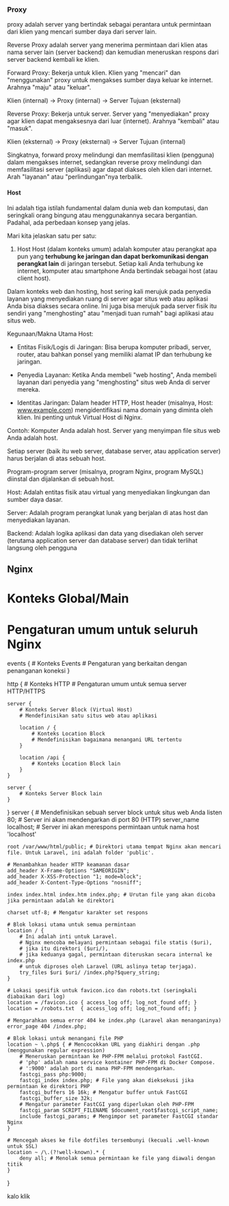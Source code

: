 ### Proxy

proxy adalah server yang bertindak sebagai perantara untuk permintaan dari klien yang mencari sumber daya dari server lain.

Reverse Proxy adalah server yang menerima permintaan dari klien atas nama server lain (server backend) dan kemudian meneruskan respons dari server backend kembali ke klien.

Forward Proxy: Bekerja untuk klien. Klien yang "mencari" dan "menggunakan" proxy untuk mengakses sumber daya keluar ke internet. Arahnya "maju" atau "keluar".

Klien (internal) -> Proxy (internal) -> Server Tujuan (eksternal)

Reverse Proxy: Bekerja untuk server. Server yang "menyediakan" proxy agar klien dapat mengaksesnya dari luar (internet). Arahnya "kembali" atau "masuk".

Klien (eksternal) -> Proxy (eksternal) -> Server Tujuan (internal)

Singkatnya, forward proxy melindungi dan memfasilitasi klien (pengguna) dalam mengakses internet, sedangkan reverse proxy melindungi dan memfasilitasi server (aplikasi) agar dapat diakses oleh klien dari internet. Arah "layanan" atau "perlindungan"nya terbalik.

#### Host
Ini adalah tiga istilah fundamental dalam dunia web dan komputasi, dan seringkali orang bingung atau menggunakannya secara bergantian. Padahal, ada perbedaan konsep yang jelas.

Mari kita jelaskan satu per satu:

1. Host
Host (dalam konteks umum) adalah komputer atau perangkat apa pun yang **terhubung ke jaringan dan dapat berkomunikasi dengan perangkat lain** di jaringan tersebut. Setiap kali Anda terhubung ke internet, komputer atau smartphone Anda bertindak sebagai host (atau client host).

Dalam konteks web dan hosting, host sering kali merujuk pada penyedia layanan yang menyediakan ruang di server agar situs web atau aplikasi Anda bisa diakses secara online. Ini juga bisa merujuk pada server fisik itu sendiri yang "menghosting" atau "menjadi tuan rumah" bagi aplikasi atau situs web.

Kegunaan/Makna Utama Host:

- Entitas Fisik/Logis di Jaringan: Bisa berupa komputer pribadi, server, router, atau bahkan ponsel yang memiliki alamat IP dan terhubung ke jaringan.

- Penyedia Layanan: Ketika Anda membeli "web hosting", Anda membeli layanan dari penyedia yang "menghosting" situs web Anda di server mereka.

- Identitas Jaringan: Dalam header HTTP, Host header (misalnya, Host: www.example.com) mengidentifikasi nama domain yang diminta oleh klien. Ini penting untuk Virtual Host di Nginx.

Contoh: Komputer Anda adalah host. Server yang menyimpan file situs web Anda adalah host.

Setiap server (baik itu web server, database server, atau application server) harus berjalan di atas sebuah host.

Program-program server (misalnya, program Nginx, program MySQL) diinstal dan dijalankan di sebuah host.

Host: Adalah entitas fisik atau virtual yang menyediakan lingkungan dan sumber daya dasar.

Server: Adalah program perangkat lunak yang berjalan di atas host dan menyediakan layanan.

Backend: Adalah logika aplikasi dan data yang disediakan oleh server (terutama application server dan database server) dan tidak terlihat langsung oleh pengguna

## Nginx
# Konteks Global/Main
# Pengaturan umum untuk seluruh Nginx

events {
    # Konteks Events
    # Pengaturan yang berkaitan dengan penanganan koneksi
}

http {
    # Konteks HTTP
    # Pengaturan umum untuk semua server HTTP/HTTPS

    server {
        # Konteks Server Block (Virtual Host)
        # Mendefinisikan satu situs web atau aplikasi

        location / {
            # Konteks Location Block
            # Mendefinisikan bagaimana menangani URL tertentu
        }

        location /api {
            # Konteks Location Block lain
        }
    }

    server {
        # Konteks Server Block lain
    }
}
server { # Mendefinisikan sebuah server block untuk situs web Anda
    listen 80; # Server ini akan mendengarkan di port 80 (HTTP)
    server_name localhost; # Server ini akan merespons permintaan untuk nama host 'localhost'

    root /var/www/html/public; # Direktori utama tempat Nginx akan mencari file. Untuk Laravel, ini adalah folder 'public'.

    # Menambahkan header HTTP keamanan dasar
    add_header X-Frame-Options "SAMEORIGIN";
    add_header X-XSS-Protection "1; mode=block";
    add_header X-Content-Type-Options "nosniff";

    index index.html index.htm index.php; # Urutan file yang akan dicoba jika permintaan adalah ke direktori

    charset utf-8; # Mengatur karakter set respons

    # Blok lokasi utama untuk semua permintaan
    location / {
        # Ini adalah inti untuk Laravel.
        # Nginx mencoba melayani permintaan sebagai file statis ($uri),
        # jika itu direktori ($uri/),
        # jika keduanya gagal, permintaan diteruskan secara internal ke index.php
        # untuk diproses oleh Laravel (URL aslinya tetap terjaga).
        try_files $uri $uri/ /index.php?$query_string;
    }

    # Lokasi spesifik untuk favicon.ico dan robots.txt (seringkali diabaikan dari log)
    location = /favicon.ico { access_log off; log_not_found off; }
    location = /robots.txt  { access_log off; log_not_found off; }

    # Mengarahkan semua error 404 ke index.php (Laravel akan menanganinya)
    error_page 404 /index.php;

    # Blok lokasi untuk menangani file PHP
    location ~ \.php$ { # Mencocokkan URL yang diakhiri dengan .php (menggunakan regular expression)
        # Meneruskan permintaan ke PHP-FPM melalui protokol FastCGI.
        # 'php' adalah nama service kontainer PHP-FPM di Docker Compose.
        # ':9000' adalah port di mana PHP-FPM mendengarkan.
        fastcgi_pass php:9000;
        fastcgi_index index.php; # File yang akan dieksekusi jika permintaan ke direktori PHP
        fastcgi_buffers 16 16k; # Mengatur buffer untuk FastCGI
        fastcgi_buffer_size 32k;
        # Mengatur parameter FastCGI yang diperlukan oleh PHP-FPM
        fastcgi_param SCRIPT_FILENAME $document_root$fastcgi_script_name;
        include fastcgi_params; # Mengimpor set parameter FastCGI standar Nginx
    }

    # Mencegah akses ke file dotfiles tersembunyi (kecuali .well-known untuk SSL)
    location ~ /\.(?!well-known).* {
        deny all; # Menolak semua permintaan ke file yang diawali dengan titik
    }
}



kalo klik

